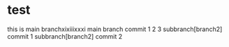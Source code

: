 # test
this is main branchxixiiixxxi
main branch commit 1 2 3
subbranch[branch2] commit 1
subbranch[branch2] commit 2